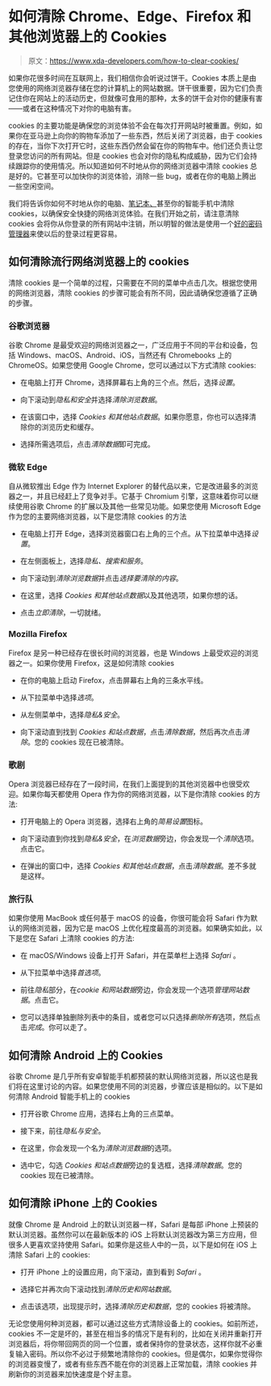 # 如何清除 Chrome、Edge、Firefox 和其他浏览器上的 Cookies

> 原文：<https://www.xda-developers.com/how-to-clear-cookies/>

如果你花很多时间在互联网上，我们相信你会听说过饼干。Cookies 本质上是由您使用的网络浏览器存储在您的计算机上的网站数据。饼干很重要，因为它们负责记住你在网站上的活动历史，但就像可食用的那种，太多的饼干会对你的健康有害——或者在这种情况下对你的电脑有害。

cookies 的主要功能是确保您的浏览体验不会在每次打开网站时被重置。例如，如果你在亚马逊上向你的购物车添加了一些东西，然后关闭了浏览器，由于 cookies 的存在，当你下次打开它时，这些东西仍然会留在你的购物车中。他们还负责让您登录您访问的所有网站。但是 cookies 也会对你的隐私构成威胁，因为它们会持续跟踪你的使用情况。所以知道如何不时地从你的网络浏览器中清除 cookies 总是好的。它甚至可以加快你的浏览体验，消除一些 bug，或者在你的电脑上腾出一些空闲空间。

我们将告诉你如何不时地从你的电脑、[笔记本、](https://www.xda-developers.com/best-laptops/)甚至你的智能手机中清除 cookies，以确保安全快捷的网络浏览体验。在我们开始之前，请注意清除 cookies 会将你从你登录的所有网站中注销，所以明智的做法是使用一个[好的密码管理器](https://www.xda-developers.com/best-free-password-manager/)来使以后的登录过程更容易。

## 如何清除流行网络浏览器上的 cookies

清除 cookies 是一个简单的过程，只需要在不同的菜单中点击几次。根据您使用的网络浏览器，清除 cookies 的步骤可能会有所不同，因此请确保您遵循了正确的步骤。

### 谷歌浏览器

谷歌 Chrome 是最受欢迎的网络浏览器之一，广泛应用于不同的平台和设备，包括 Windows、macOS、Android、iOS，当然还有 Chromebooks 上的 ChromeOS。如果您使用 Google Chrome，您可以通过以下方式清除 cookies:

*   在电脑上打开 Chrome，选择屏幕右上角的三个点。然后，选择*设置*。

*   向下滚动到*隐私和安全*并选择*清除浏览数据*。

*   在该窗口中，选择 *Cookies 和其他站点数据*。如果你愿意，你也可以选择清除你的浏览历史和缓存。

*   选择所需选项后，点击*清除数据*即可完成。

### 微软 Edge

自从微软推出 Edge 作为 Internet Explorer 的替代品以来，它是改进最多的浏览器之一，并且已经赶上了竞争对手。它基于 Chromium 引擎，这意味着你可以继续使用谷歌 Chrome 的扩展以及其他一些常见功能。如果您使用 Microsoft Edge 作为您的主要网络浏览器，以下是您清除 cookies 的方法

*   在电脑上打开 Edge，选择浏览器窗口右上角的三个点。从下拉菜单中选择*设置*。

*   在左侧面板上，选择*隐私、搜索和服务*。

*   向下滚动到*清除浏览数据*并点击*选择要清除的内容*。
*   在这里，选择 *Cookies 和其他站点数据*以及其他选项，如果你想的话。

*   点击*立即清除*，一切就绪。

### Mozilla Firefox

Firefox 是另一种已经存在很长时间的浏览器，也是 Windows 上最受欢迎的浏览器之一。如果你使用 Firefox，这是如何清除 cookies

*   在你的电脑上启动 Firefox，点击屏幕右上角的三条水平线。

*   从下拉菜单中选择*选项*。
*   从左侧菜单中，选择*隐私&安全*。

*   向下滚动直到找到 *Cookies 和站点数据*，点击*清除数据*，然后再次点击*清除*。您的 cookies 现在已被清除。

### 歌剧

Opera 浏览器已经存在了一段时间，在我们上面提到的其他浏览器中也很受欢迎。如果你每天都使用 Opera 作为你的网络浏览器，以下是你清除 cookies 的方法:

*   打开电脑上的 Opera 浏览器，选择右上角的*简易设置*图标。

*   向下滚动直到你找到*隐私&安全*，在*浏览数据*旁边，你会发现一个*清除*选项。点击它。
*   在弹出的窗口中，选择 *Cookies 和其他站点数据*，点击*清除数据*。差不多就是这样。

### 旅行队

如果你使用 MacBook 或任何基于 macOS 的设备，你很可能会将 Safari 作为默认的网络浏览器，因为它是 macOS 上优化程度最高的浏览器。如果确实如此，以下是您在 Safari 上清除 cookies 的方法:

*   在 macOS/Windows 设备上打开 Safari，并在菜单栏上选择 *Safari* 。

*   从下拉菜单中选择*首选项*。
*   前往*隐私*部分，在*cookie 和网站数据*旁边，你会发现一个选项*管理网站数据*。点击它。

*   您可以选择单独删除列表中的条目，或者您可以只选择*删除所有*选项，然后点击*完成*。你可以走了。

## 如何清除 Android 上的 Cookies

谷歌 Chrome 是几乎所有安卓智能手机都预装的默认网络浏览器，所以这也是我们将在这里讨论的内容。如果您使用不同的浏览器，步骤应该是相似的。以下是如何清除 Android 智能手机上的 cookies

*   打开谷歌 Chrome 应用，选择右上角的三点菜单。

*   接下来，前往*隐私与安全*。

*   在这里，你会发现一个名为*清除浏览数据*的选项。

*   选中它，勾选 *Cookies 和站点数据*旁边的复选框，选择*清除数据*。您的 cookies 现在已被清除。

## 如何清除 iPhone 上的 Cookies

就像 Chrome 是 Android 上的默认浏览器一样，Safari 是每部 iPhone 上预装的默认浏览器。虽然你可以在最新版本的 iOS 上将默认浏览器改为第三方应用，但很多人更喜欢坚持使用 Safari。如果你是这些人中的一员，以下是如何在 iOS 上清除 Safari 上的 cookies:

*   打开 iPhone 上的设置应用，向下滚动，直到看到 *Safari* 。

*   选择它并再次向下滚动找到*清除历史和网站数据*。

*   点击该选项，出现提示时，选择*清除历史和数据*，您的 cookies 将被清除。

无论您使用何种浏览器，都可以通过这些方式清除设备上的 cookies。如前所述，cookies 不一定是坏的，甚至在相当多的情况下是有利的，比如在关闭并重新打开浏览器后，将你带回网页的同一个位置，或者保持你的登录状态，这样你就不必重复输入密码。所以你不必过于频繁地清除你的 cookies。但是偶尔，如果你觉得你的浏览器变慢了，或者有些东西不能在你的浏览器上正常加载，清除 cookies 并刷新你的浏览器来加快速度是个好主意。